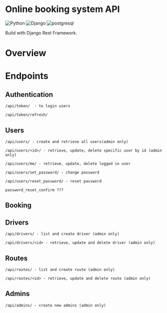 # Online booking system API

![Python](https://img.shields.io/badge/Python-14354C?style=for-the-badge&logo=python&logoColor=white)
![Django](https://img.shields.io/badge/Django-092E20?style=for-the-badge&logo=django&logoColor=white)
![postgresql](https://img.shields.io/badge/PostgreSQL-316192?style=for-the-badge&logo=postgresql&logoColor=white)

Build with Django Rest Framework.

# Overview

# Endpoints

## Authentication

```
/api/token/  - to login users
```

```
/api/token/refresh/
```

## Users

```
/api/users/ - create and retrieve all users(admin only)
```

```
/api/users/<id>/ - retrieve, update, delete specific user by id (admin only)
```

```
/api/users/me/ - retrieve, update, delete logged in user
```

```
/api/users/set_password/ - change password
```

```
/api/users/reset_password/ - reset password
```
```
password_reset_confirm ???
```

## Booking


## Drivers
```
/api/drivers/ - list and create driver (admin only)
```
```
/api/drivers/<id> - retrieve, update and delete driver (admin only)
```
## Routes
```
/api/routes/ - list and create route (admin only)
```
```
/api/routes/<id> - retrieve, update and delete route (admin only)
```
## Admins
```
/api/admins/ - create new admins (admin only)
```

